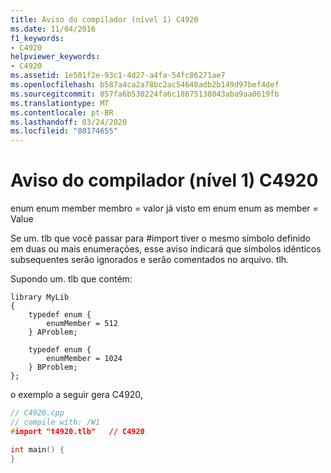 ```yaml
---
title: Aviso do compilador (nível 1) C4920
ms.date: 11/04/2016
f1_keywords:
- C4920
helpviewer_keywords:
- C4920
ms.assetid: 1e501f2e-93c1-4d27-a4fa-54fc86271ae7
ms.openlocfilehash: b587a4ca2a78bc2ac54640adb2b149d97bef4def
ms.sourcegitcommit: 857fa6b530224fa6c18675138043aba9aa0619fb
ms.translationtype: MT
ms.contentlocale: pt-BR
ms.lasthandoff: 03/24/2020
ms.locfileid: "80174655"
---
```

# <a name="compiler-warning-level-1-c4920"></a>Aviso do compilador (nível 1) C4920

enum enum member membro = valor já visto em enum enum as member = Value

Se um. tlb que você passar para #import tiver o mesmo símbolo definido em duas ou mais enumerações, esse aviso indicará que símbolos idênticos subsequentes serão ignorados e serão comentados no arquivo. tlh.

Supondo um. tlb que contém:

```
library MyLib
{
    typedef enum {
        enumMember = 512
    } AProblem;

    typedef enum {
        enumMember = 1024
    } BProblem;
};
```

o exemplo a seguir gera C4920,

```cpp
// C4920.cpp
// compile with: /W1
#import "t4920.tlb"   // C4920

int main() {
}
```
